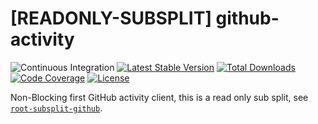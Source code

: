 # [READONLY-SUBSPLIT] github-activity


![Continuous Integration](https://github.com/php-api-clients/github-activity/workflows/Continuous%20Integration/badge.svg)
[![Latest Stable Version](https://poser.pugx.org/api-clients/github-activity/v/stable.png)](https://packagist.org/packages/api-clients/github-activity)
[![Total Downloads](https://poser.pugx.org/api-clients/github-activity/downloads.png)](https://packagist.org/packages/api-clients/github-activity)
[![Code Coverage](https://scrutinizer-ci.com/g/php-api-clients/github-activity/badges/coverage.png?b==)](https://scrutinizer-ci.com/g/php-api-clients/github-activity/?branch=)
[![License](https://poser.pugx.org/api-clients/github-activity/license.png)](https://packagist.org/packages/api-clients/github-activity)

Non-Blocking first GitHub activity client, this is a read only sub split, see [`root-subsplit-github`](https://github.com/php-api-clients/root-subsplit-github).
